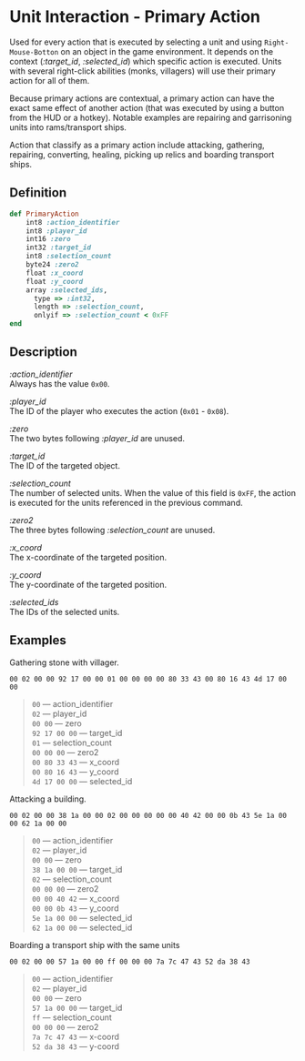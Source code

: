 # Unit Interaction - Primary Action

Used for every action that is executed by selecting a unit and using `Right-Mouse-Botton` on an object in the game environment. It depends on the context (*:target_id*, *:selected_id*) which specific action is executed. Units with several right-click abilities (monks, villagers) will use their primary action for all of them.

Because primary actions are contextual, a primary action can have the exact same effect of another action (that was executed by using a button from the HUD or a hotkey). Notable examples are repairing and garrisoning units into rams/transport ships.

Action that classify as a primary action include attacking, gathering, repairing, converting, healing, picking up relics and boarding transport ships.

## Definition

```ruby
def PrimaryAction
    int8 :action_identifier
    int8 :player_id
    int16 :zero
    int32 :target_id
    int8 :selection_count
    byte24 :zero2
    float :x_coord
    float :y_coord
    array :selected_ids,
      type => :int32,
      length => :selection_count,
      onlyif => :selection_count < 0xFF
end
```

## Description

*:action_identifier*<br/>
Always has the value `0x00`.

*:player_id*<br/>
The ID of the player who executes the action (`0x01` - `0x08`).

*:zero*<br/>
The two bytes following *:player_id* are unused.

*:target_id*<br/>
The ID of the targeted object.

*:selection_count*<br/>
The number of selected units. When the value of this field is `0xFF`, the action is executed for the units referenced in the previous command.

*:zero2*<br/>
The three bytes following *:selection_count* are unused.

*:x_coord*<br/>
The x-coordinate of the targeted position.

*:y_coord*<br/>
The y-coordinate of the targeted position.

*:selected_ids*<br/>
The IDs of the selected units.

## Examples

Gathering stone with villager.

`00 02 00 00 92 17 00 00 01 00 00 00 00 80 33 43 00 80 16 43 4d 17 00 00`

>`00` &mdash; action_identifier<br/>
>`02` &mdash; player_id<br/>
>`00 00` &mdash; zero<br/>
>`92 17 00 00` &mdash; target_id<br/>
>`01` &mdash; selection_count<br/>
>`00 00 00` &mdash; zero2<br/>
>`00 80 33 43` &mdash; x_coord<br/>
>`00 80 16 43` &mdash; y_coord<br/>
>`4d 17 00 00` &mdash; selected_id<br/>

Attacking a building.

`00 02 00 00 38 1a 00 00 02 00 00 00 00 00 40 42 00 00 0b 43 5e 1a 00 00 62 1a 00 00`

>`00` &mdash; action_identifier<br/>
>`02` &mdash; player_id<br/>
>`00 00` &mdash; zero<br/>
>`38 1a 00 00` &mdash; target_id<br/>
>`02` &mdash; selection_count<br/>
>`00 00 00` &mdash; zero2<br/>
>`00 00 40 42` &mdash; x_coord<br/>
>`00 00 0b 43` &mdash; y_coord<br/>
>`5e 1a 00 00` &mdash; selected_id<br/>
>`62 1a 00 00` &mdash; selected_id

Boarding a transport ship with the same units

`00 02 00 00 57 1a 00 00 ff 00 00 00 7a 7c 47 43 52 da 38 43`

>`00` &mdash; action_identifier<br/>
>`02` &mdash; player_id<br/>
>`00 00` &mdash; zero<br/>
>`57 1a 00 00` &mdash; target_id<br/>
>`ff` &mdash; selection_count<br/>
>`00 00 00` &mdash; zero2<br/>
>`7a 7c 47 43` &mdash; x-coord<br/>
>`52 da 38 43` &mdash; y-coord
